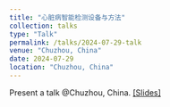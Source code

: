 ```yaml
---
title: "心脏病智能检测设备与方法"
collection: talks
type: "Talk"
permalink: /talks/2024-07-29-talk
venue: "Chuzhou, China"
date: 2024-07-29
location: "Chuzhou, China"
---
```


Present a talk @Chuzhou, China.
[[Slides]](http://ag-wang.github.io/files/heart_sound_analysis.pdf) 

